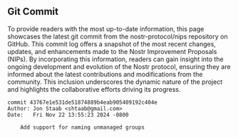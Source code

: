 ## Git Commit
To provide readers with the most up-to-date information, this page showcases the latest git commit from the nostr-protocol/nips repository on GitHub. This commit log offers a snapshot of the most recent changes, updates, and enhancements made to the Nostr Improvement Proposals (NIPs). By incorporating this information, readers can gain insight into the ongoing development and evolution of the Nostr protocol, ensuring they are informed about the latest contributions and modifications from the community. This inclusion underscores the dynamic nature of the project and highlights the collaborative efforts driving its progress.

```shell
commit 43767e1e531de51874889b4eab905409192c404e
Author: Jon Staab <shtaab@gmail.com>
Date:   Fri Nov 22 13:55:23 2024 -0800

    Add support for naming unmanaged groups
```
